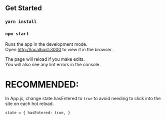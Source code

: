 ## Get Started

### `yarn install`

### `npm start`

Runs the app in the development mode.<br>
Open [http://localhost:3000](http://localhost:3000) to view it in the browser.

The page will reload if you make edits.<br>
You will also see any lint errors in the console.

# RECOMMENDED:

In App.js, change state.hasEntered to `true` to avoid needing to click into the site on each hot reload.

`state = {
  hasEntered: true,
}`